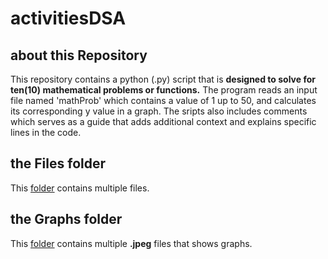 # activitiesDSA
## about this Repository
This repository contains a python (.py) script that is **designed to solve for ten(10) mathematical problems or functions.** The program reads an input file named 'mathProb' which contains a value of 1 up to 50, and calculates its corresponding y value in a graph. The sripts also includes comments which serves as a guide that adds additional context and explains specific lines in the code.
## the Files folder
This [folder](https://github.com/stan-acad/activitiesDSA/tree/main/Files) contains multiple files. 
## the Graphs folder
This [folder](https://github.com/stan-acad/activitiesDSA/tree/main/Graphs) contains multiple **.jpeg** files that shows graphs.
